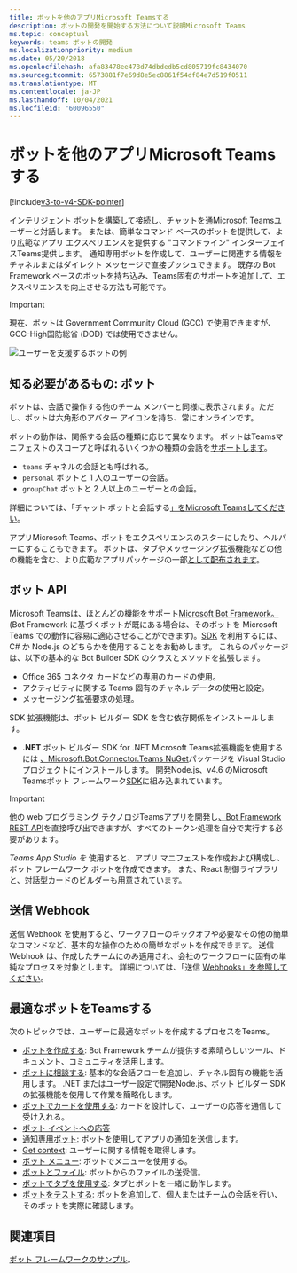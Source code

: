 ```yaml
---
title: ボットを他のアプリMicrosoft Teamsする
description: ボットの開発を開始する方法について説明Microsoft Teams
ms.topic: conceptual
keywords: teams ボットの開発
ms.localizationpriority: medium
ms.date: 05/20/2018
ms.openlocfilehash: afa83478ee478d74dbdedb5cd805719fc8434070
ms.sourcegitcommit: 6573881f7e69d8e5ec8861f54df84e7d519f0511
ms.translationtype: MT
ms.contentlocale: ja-JP
ms.lasthandoff: 10/04/2021
ms.locfileid: "60096550"
---
```

# <a name="add-bots-to-microsoft-teams-apps"></a>ボットを他のアプリMicrosoft Teamsする

[!include[v3-to-v4-SDK-pointer](~/includes/v3-to-v4-pointer-bots.md)]

インテリジェント ボットを構築して接続し、チャットを通Microsoft Teamsユーザーと対話します。 または、簡単なコマンド ベースのボットを提供して、より広範なアプリ エクスペリエンスを提供する "コマンドライン" インターフェイスTeams提供します。 通知専用ボットを作成して、ユーザーに関連する情報をチャネルまたはダイレクト メッセージで直接プッシュできます。 既存の Bot Framework ベースのボットを持ち込み、Teams固有のサポートを追加して、エクスペリエンスを向上させる方法も可能です。

> [!IMPORTANT]
> 現在、ボットは Government Community Cloud (GCC) で使用できますが、GCC-High国防総省 (DOD) では使用できません。

![ユーザーを支援するボットの例](~/assets/images/bot_example.png)

## <a name="what-you-need-to-know-bots"></a>知る必要があるもの: ボット

ボットは、会話で操作する他のチーム メンバーと同様に表示されます。ただし、ボットは六角形のアバター アイコンを持ち、常にオンラインです。

ボットの動作は、関係する会話の種類に応じて異なります。 ボットはTeamsマニフェストのスコープと呼ばれるいくつかの種類の会話を[サポートします](~/resources/schema/manifest-schema.md)。

* `teams` チャネルの会話とも呼ばれる。
* `personal` ボットと 1 人のユーザーの会話。
* `groupChat` ボットと 2 人以上のユーザーとの会話。

詳細については、「チャット ボットと会話する[」をMicrosoft Teamsしてください](~/resources/bot-v3/bot-conversations/bots-conversations.md)。

アプリMicrosoft Teams、ボットをエクスペリエンスのスターにしたり、ヘルパーにすることもできます。 ボットは、タブやメッセージング拡張機能などの他の機能を含む、より広範なアプリ[](~/tabs/what-are-tabs.md)パッケージの一部[として配布されます](~/messaging-extensions/what-are-messaging-extensions.md)。

## <a name="bot-apis"></a>ボット API

Microsoft Teamsは、ほとんどの機能をサポート[Microsoft Bot Framework。](https://dev.botframework.com/) (Bot Framework に基づくボットが既にある場合は、そのボットを Microsoft Teams での動作に容易に適応させることができます)。[SDK](/microsoftteams/platform/#pivot=sdk-tools) を利用するには、C# か Node.js のどちらかを使用することをお勧めします。 これらのパッケージは、以下の基本的な Bot Builder SDK のクラスとメソッドを拡張します。

* Office 365 コネクタ カードなどの専用のカードの使用。
* アクティビティに関する Teams 固有のチャネル データの使用と設定。
* メッセージング拡張要求の処理。

SDK 拡張機能は、ボット ビルダー SDK を含む依存関係をインストールします。

* **.NET** ボット ビルダー SDK for .NET Microsoft Teams拡張機能を使用するには [、Microsoft.Bot.Connector.Teams NuGet](https://www.nuget.org/packages/Microsoft.Bot.Connector.Teams)パッケージを Visual Studio プロジェクトにインストールします。 開発Node.js、v4.6 のMicrosoft Teamsボット フレームワーク[SDK](https://github.com/microsoft/botframework-sdk)に組み込まれています。

> [!IMPORTANT]
> 他の web プログラミング テクノロジTeamsアプリを開発し[、Bot Framework REST API](/bot-framework/rest-api/bot-framework-rest-overview)を直接呼び出できますが、すべてのトークン処理を自分で実行する必要があります。

*Teams App Studio を* 使用すると、アプリ マニフェストを作成および構成し、ボット フレームワーク ボットを作成できます。 また、React 制御ライブラリと、対話型カードのビルダーも用意されています。 

## <a name="outgoing-webhooks"></a>送信 Webhook

送信 Webhook を使用すると、ワークフローのキックオフや必要なその他の簡単なコマンドなど、基本的な操作のための簡単なボットを作成できます。 送信 Webhook は、作成したチームにのみ適用され、会社のワークフローに固有の単純なプロセスを対象とします。 詳細については、「送信 [Webhooks」を参照してください](~/webhooks-and-connectors/how-to/add-outgoing-webhook.md)。

## <a name="build-a-great-teams-bot"></a>最適なボットをTeamsする

次のトピックでは、ユーザーに最適なボットを作成するプロセスをTeams。

* [ボットを作成する](~/resources/bot-v3/bots-create.md): Bot Framework チームが提供する素晴らしいツール、ドキュメント、コミュニティを活用します。
* [ボットに相談する](~/resources/bot-v3/bot-conversations/bots-conversations.md): 基本的な会話フローを追加し、チャネル固有の機能を活用します。 .NET またはユーザー設定で開発Node.js、ボット ビルダー SDK の拡張機能を使用して作業を簡略化します。
* [ボットでカードを使用する](~/resources/bot-v3/bots-cards.md): カードを設計して、ユーザーの応答を通信して受け入れる。
* [ボット イベントへの応答](~/resources/bot-v3/bots-notifications.md)
* [通知専用ボット](~/resources/bot-v3/bots-notification-only.md): ボットを使用してアプリの通知を送信します。
* [Get context](~/resources/bot-v3/bots-context.md): ユーザーに関する情報を取得します。
* [ボット メニュー](~/resources/bot-v3/bots-menus.md): ボットでメニューを使用する。
* [ボットとファイル](~/resources/bot-v3/bots-files.md): ボットからのファイルの送受信。
* [ボットでタブを使用する](~/resources/bot-v3/bots-with-tabs.md): タブとボットを一緒に動作します。
* [ボットをテストする](~/resources/bot-v3/bots-test.md): ボットを追加して、個人またはチームの会話を行い、そのボットを実際に確認します。

## <a name="see-also"></a>関連項目

[ボット フレームワークのサンプル](https://github.com/Microsoft/BotBuilder-Samples/blob/master/README.md)。